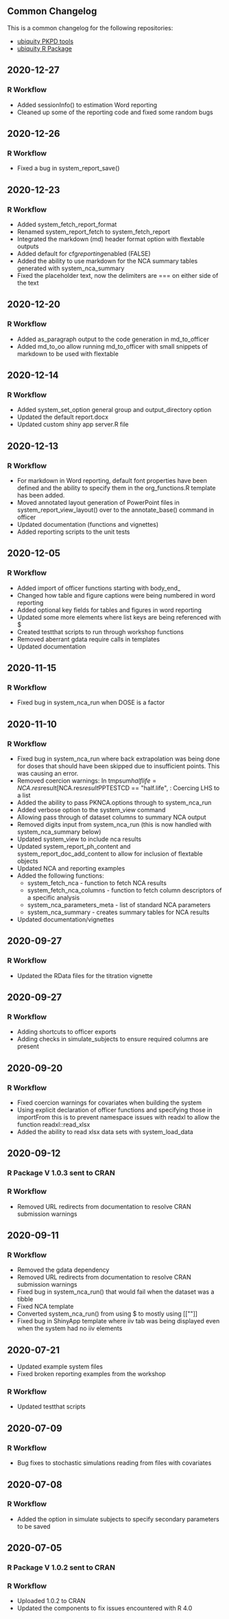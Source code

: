 ## Common Changelog

This is a common changelog for the following repositories:

- [ubiquity PKPD tools](https://github.com/john-harrold/ubiquity-pkpd)
- [ubiquity R Package](https://github.com/john-harrold/ubiquity)

## 2020-12-27

### R Workflow

- Added sessionInfo() to estimation Word reporting
- Cleaned up some of the reporting code and fixed some random bugs

## 2020-12-26

### R Workflow
- Fixed a bug in system_report_save()

## 2020-12-23

### R Workflow

- Added system_fetch_report_format
- Renamed system_report_fetch to system_fetch_report
- Integrated the markdown (md) header format option with flextable outputs
- Added default for cfg$reporting$enabled (FALSE)
- Added the ability to use markdown for the NCA summary tables generated with system_nca_summary
- Fixed the placeholder text, now the delimiters are === on either side of the text

## 2020-12-20

### R Workflow
- Added as_paragraph output to the code generation in md_to_officer
- Added md_to_oo allow running md_to_officer with small snippets of markdown to be used with flextable

## 2020-12-14

### R Workflow
- Added system_set_option general group and output_directory option
- Updated the default report.docx
- Updated custom shiny app server.R file 

## 2020-12-13

### R Workflow
- For markdown in Word reporting, default font properties have been defined
  and the ability to specify them in the org_functions.R template has been
  added. 
- Moved annotated layout generation of PowerPoint files in
  system_report_view_layout() over to the annotate_base() command in officer
- Updated documentation (functions and vignettes) 
- Added reporting scripts to the unit tests

## 2020-12-05

### R Workflow
- Added import of officer functions starting with body_end_
- Changed how table and figure captions were being numbered in word reporting
- Added optional key fields for tables and figures in word reporting 
- Updated some more elements where list keys are being referenced with $
- Created testthat scripts to run through workshop functions
- Removed aberrant gdata require calls in templates
- Updated documentation

## 2020-11-15

### R Workflow
- Fixed bug in system_nca_run when DOSE is a factor 

## 2020-11-10

### R Workflow
- Fixed bug in system_nca_run where back extrapolation was being done for doses that should have been skipped due to insufficient points. This was causing an error.
- Removed coercion warnings: In tmpsum$halflife = NCA.res$result[NCA.res$result$PPTESTCD == "half.life",  : Coercing LHS to a list
- Added the ability to pass PKNCA.options through to system_nca_run
- Added verbose option to the system_view command
- Allowing pass through of dataset columns to summary NCA output
- Removed digits input from system_nca_run (this is now handled with system_nca_summary below)
- Updated system_view to include nca results
- Updated system_report_ph_content and system_report_doc_add_content to allow for inclusion of flextable objects
- Updated NCA and reporting examples
- Added the following functions: 
  - system_fetch_nca - function to fetch NCA results
  - system_fetch_nca_columns - function to fetch column descriptors of a specific analysis
  - system_nca_parameters_meta - list of standard NCA parameters
  - system_nca_summary - creates summary tables for NCA results
- Updated documentation/vignettes

## 2020-09-27

### R Workflow
- Updated the RData files for the titration vignette 

## 2020-09-27

### R Workflow
- Adding shortcuts to officer exports
- Adding checks in simulate_subjects to ensure required columns are present

## 2020-09-20

### R Workflow
- Fixed coercion warnings for covariates when building the system
- Using explicit declaration of officer functions and specifying those in importFrom this is to prevent namespace issues with readxl to allow the function readxl::read_xlsx
- Added the ability to read xlsx data sets with system_load_data

## 2020-09-12

### R Package V 1.0.3 sent to CRAN

### R Workflow
- Removed URL redirects from documentation to resolve CRAN submission warnings

## 2020-09-11

### R Workflow
- Removed the gdata dependency
- Removed URL redirects from documentation to resolve CRAN submission warnings
- Fixed bug in system_nca_run() that would fail when the dataset was a tibble
- Fixed NCA template
- Converted system_nca_run() from using $ to mostly using [[""]]
- Fixed bug in ShinyApp template where iiv tab was being displayed even when
  the system had no iiv elements


## 2020-07-21
- Updated example system files
- Fixed broken reporting examples from the workshop

### R Workflow
- Updated testthat scripts

## 2020-07-09

### R Workflow
- Bug fixes to stochastic simulations reading from files with covariates

## 2020-07-08

### R Workflow
- Added the option in simulate subjects to specify secondary parameters to be
  saved 

## 2020-07-05

### R Package V 1.0.2 sent to CRAN

### R Workflow
- Uploaded 1.0.2 to CRAN
- Updated the components to fix issues encountered with R 4.0
